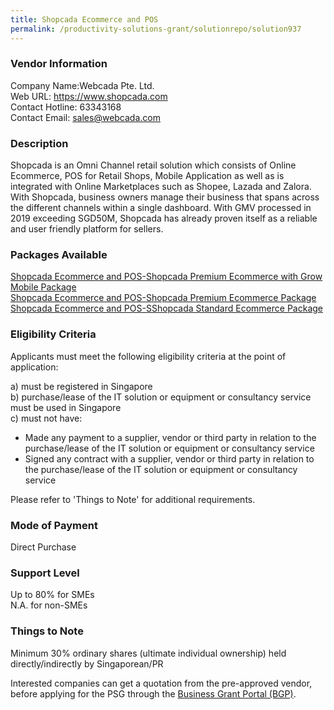 ```yaml
---
title: Shopcada Ecommerce and POS
permalink: /productivity-solutions-grant/solutionrepo/solution937
---
```


### Vendor Information
Company Name:Webcada Pte. Ltd. <br>Web URL: https://www.shopcada.com <br>Contact Hotline: 63343168 <br>Contact Email: sales@webcada.com <br>

### Description

Shopcada is an Omni Channel retail solution which consists of Online Ecommerce, POS for Retail Shops, Mobile Application as well as is integrated with Online Marketplaces such as Shopee, Lazada and Zalora. With Shopcada, business owners manage their business that spans across the different channels within a single dashboard. With GMV processed in 2019 exceeding SGD50M, Shopcada has already proven itself as a reliable and user friendly platform for sellers.

### Packages Available

<a href='https://www.gobusiness.gov.sg/images/psg/DesensitisedWebcadaannex3CRwef20May2021_Part_1-2.pdf' target='_blank'>Shopcada Ecommerce and POS-Shopcada Premium Ecommerce with Grow Mobile Package</a><br/>
<a href='https://www.gobusiness.gov.sg/images/psg/DesensitisedWebcadaannex3CRwef20May2021_Part_3.pdf' target='_blank'>Shopcada Ecommerce and POS-Shopcada Premium  Ecommerce Package</a><br/>
<a href='https://www.gobusiness.gov.sg/images/psg/DesensitisedWebcadaannex3CRwef20May2021_Part_4.pdf' target='_blank'>Shopcada Ecommerce and POS-SShopcada Standard  Ecommerce Package</a><br/>

### Eligibility Criteria

Applicants must meet the following eligibility criteria at the point of application:

a) must be registered in Singapore <br>
b) purchase/lease of the IT solution or equipment or consultancy service must be used in Singapore <br>
c) must not have:
- Made any payment to a supplier, vendor or third party in relation to the purchase/lease of the IT solution or equipment or consultancy service
- Signed any contract with a supplier, vendor or third party in relation to the purchase/lease of the IT solution or equipment or consultancy service

Please refer to 'Things to Note' for additional requirements.

### Mode of Payment
Direct Purchase

### Support Level
Up to 80% for SMEs <br>
N.A. for non-SMEs

### Things to Note
Minimum 30% ordinary shares (ultimate individual ownership) held directly/indirectly by Singaporean/PR

Interested companies can get a quotation from the pre-approved vendor, before applying for the PSG through the <a target='_blank' href='https://www.businessgrants.gov.sg/'>Business Grant Portal (BGP)</a>.
